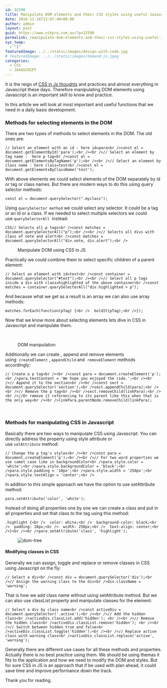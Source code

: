 ```yaml
---
id: 32598
title: Manipulate DOM elements and their CSS styles using useful Javascript methods
date: 2018-12-16T13:07:40+00:00
author: admin
layout: post
guid: https://www.nikpro.com.au/?p=32598
permalink: /manipulate-dom-elements-and-their-css-styles-using-useful-javascript-methods/
xyz_twap:
  - "1"
featuredImage: ../../static/images/design-with-code.jpg
# featuredImage: ../../static/images/domand-js.jpeg
categories:
  - CSS
  - JAVASCRIPT
---
```


It is the reign of <a rel="noreferrer noopener" aria-label="It is the reign of CSS in Js thoughts and practices and almost everything in Javascript these days. Therefore manipulating DOM elements using Javascript is an important skill to know and practice. (opens in a new tab)" href="https://css-tricks.com/css-in-js-ftw-wtf/" target="_blank">CSS in Js thoughts</a> and practices and almost everything in Javascript these days. Therefore manipulating DOM elements using Javascript is an important skill to know and practice.

In this article we will look at most important and useful functions that we need in a daily basis development.

### Methods for selecting elements in the DOM

There are two types of methods to select elements in the DOM. The old ones are:


```
// Select an element with an id : here id=para<br />const el = document.getElementById('para');<br /><br />// Select an element by tag name :  here p tag<br />const el = document.getElementsByTagName('p');<br /><br />// Select an element by class name : here class=test<br />const el = document.getElementsByClassName('test');
```


With above elements we could select elements of the DOM separately by id or tag or class names. But there are modern ways to do this using query selector methods:

```
const el = document.querySelector(".myclass");
```


Using&nbsp;`querySelector method`&nbsp;we could select any selector. It could be a tag or an id or a class. If we needed to select multiple selectors we could use&nbsp;`querySelectorAll`&nbsp; instead:


```
CSS// Selects all p tags<br />const matches = document.querySelectorAll("p");<br /><br />// Selects all divs with class of note and alert<br />const matches = document.querySelectorAll("div.note, div.alert");<br />
```


<div class="wp-block-image">
  <figure class="aligncenter"><img src="https://www.nikpro.com.auhtmlDOM.png" alt="" class="wp-image-32602" srcset="https://testgatsby.localhtmlDOM.png 225w, https://testgatsby.localhtmlDOM-150x150.png 150w" sizes="(max-width: 225px) 100vw, 225px" /><figcaption>Manipulate DOM using CSS in JS</figcaption></figure>
</div>

Practically we could combine them to select specific children of a parent element:


```
// Select an element with id=test<br />const container = document.querySelector("#test");<br /><br />// Select all p tags inside a div with class=highlighted of the above container<br />const matches = container.querySelectorAll("div.highlighted > p");
```


And because what we get as a result is an array we can also use array methods:


```
matches.forEach(function(pTag) {<br />  boldIt(pTag);<br />});
```


Now that we know more about selecting elements lets dive in CSS in Javascript and manipulate them.<figure class="wp-block-image">

<img src="https://www.nikpro.com.audom-manipulation-1024x576.png" alt="" class="wp-image-32600" srcset="https://testgatsby.localdom-manipulation-1024x576.png 1024w, https://testgatsby.localdom-manipulation-300x169.png 300w, https://testgatsby.localdom-manipulation-768x432.png 768w, https://testgatsby.localdom-manipulation-1568x882.png 1568w" sizes="(max-width: 1024px) 100vw, 1024px" /> <figcaption>  
DOM manipulation

</figcaption></figure>

Additionally we can create , append and remove elements using&nbsp;&nbsp;`createElement`&nbsp;, `appendChild`&nbsp;and &nbsp;`removeElement` methods accordingly:


```
// Create a p tag<br /><br />const para = document.createElement('p');<br />para.textContent = 'We hope you enjoyed the ride.';<br /><br />// Append it to the section<br /><br />const sect = document.querySelector('section');<br />sect.appendChild(para);<br /><br />// Remove the p tag<br /><br />sect.removeChild(linkPara);<br /><br />//Or remove it referencing to its parent like this when that is the only way<br /><br />linkPara.parentNode.removeChild(linkPara);
```


&nbsp;

### Methods for manipulating CSS in Javascript

Basically there are two ways to manipulate CSS using Javascript. You can directly address the property using style attribute or use&nbsp;`setAttribute`&nbsp;method:


```
// Change the p tag's styles<br /><br />const para = document.createElement('p');<br /><br />// For two word properties we use camel case like in backgroundColor<br />para.style.color = 'white';<br />para.style.backgroundColor = 'black';<br />para.style.padding = '10px';<br />para.style.width = '250px';<br />para.style.textAlign = 'center';<br />
```


In addition to this simple approach we have the option to use setAttribute method:

```
para.setAttribute('color', 'white');
```


Instead of doing all properties one by one we can create a class and put in all properties and set that class to the tag using this method:


```
.highlight {<br />  color: white;<br />  background-color: black;<br />  padding: 10px;<br />  width: 250px;<br />  text-align: center;<br />}<br /><br />para.setAttribute('class', 'highlight');
```
<figure class="wp-block-image">

<img src="https://www.nikpro.com.audom-tree.png" alt="dom-tree" class="wp-image-32605" srcset="https://testgatsby.localdom-tree.png 665w, https://testgatsby.localdom-tree-300x128.png 300w" sizes="(max-width: 665px) 100vw, 665px" /> </figure>

#### Modifying classes in CSS

Generally we can assign, toggle and replace or remove classes in CSS using Javascript on the fly:


```
// Select a div<br />const div = document.querySelector('div');<br />// Assign the warning class to the div<br />div.className = 'warning';
```


That is how we add class name without using setAttribute method. But we can also use classList property and manipulate classes for the element:


```
// Select a div by class name<br />const activeDiv = document.querySelector('.active');<br /><br />// Add the hidden class<br />activeDiv.classList.add('hidden'); <br /><br />// Remove the hidden class<br />activeDiv.classList.remove('hidden'); <br /><br />// Switch between hidden true and false<br />activeDiv.classList.toggle('hidden');<br /><br />// Replace active class with warning class<br />activeDiv.classList.replace('active', 'warning');
```


Generally there are different use cases for all these methods and properties. Actually there is no best practice using them. We should be using themas it fits to the application and how we need to modify the DOM and styles. But for sure CSS in JS is an approach that if be used with plan ahead, it could save time and improve performance down the track.

Thank you for reading.
